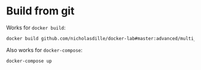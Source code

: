 # Build from git

Works for `docker build`:

```bash
docker build github.com/nicholasdille/docker-lab#master:advanced/multi_stage
```

Also works for `docker-compose`:

```bash
docker-compose up
```